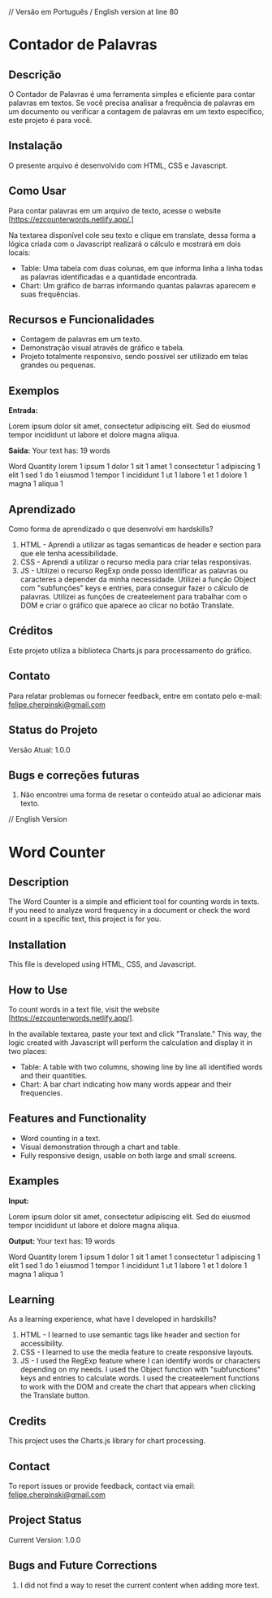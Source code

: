// Versão em Português / English version at line 80
# Contador de Palavras
## Descrição

O Contador de Palavras é uma ferramenta simples e eficiente para contar palavras em textos. Se você precisa analisar a frequência de palavras em um documento ou verificar a contagem de palavras em um texto específico, este projeto é para você.

## Instalação

O presente arquivo é desenvolvido com HTML, CSS e Javascript.

## Como Usar

Para contar palavras em um arquivo de texto, acesse o website [https://ezcounterwords.netlify.app/.]

Na textarea disponível cole seu texto e clique em translate, dessa forma a lógica criada com o Javascript realizará o cálculo e mostrará em dois locais:
* Table: Uma tabela com duas colunas, em que informa linha a linha todas as palavras identificadas e a quantidade encontrada.
* Chart: Um gráfico de barras informando quantas palavras aparecem e suas frequências.


## Recursos e Funcionalidades

- Contagem de palavras em um texto.
- Demonstração visual através de gráfico e tabela.
- Projeto totalmente responsivo, sendo possível ser utilizado em telas grandes ou pequenas.

## Exemplos

**Entrada:**

Lorem ipsum dolor sit amet, consectetur adipiscing elit. Sed do eiusmod tempor incididunt ut labore et dolore magna aliqua.

**Saída:**
Your text has:
19 words

Word	Quantity
lorem	1
ipsum	1
dolor	1
sit	1
amet	1
consectetur	1
adipiscing	1
elit	1
sed	1
do	1
eiusmod	1
tempor	1
incididunt	1
ut	1
labore	1
et	1
dolore	1
magna	1
aliqua	1

## Aprendizado

Como forma de aprendizado o que desenvolvi em hardskills?
1. HTML - Aprendi a utilizar as tagas semanticas de header e section para que ele tenha acessibilidade.
2. CSS - Aprendi a utilizar o recurso media para criar telas responsivas.
3. JS - Utilizei o recurso RegExp onde posso identificar as palavras ou caracteres a depender da minha necessidade. Utilizei a função Object com "subfunções" keys e entries, para conseguir fazer o cálculo de palavras. Utilizei as funções de createelement para trabalhar com o DOM e criar o gráfico que aparece ao clicar no botão Translate. 

## Créditos

Este projeto utiliza a biblioteca Charts.js para processamento do gráfico.

## Contato

Para relatar problemas ou fornecer feedback, entre em contato pelo e-mail: felipe.cherpinski@gmail.com

## Status do Projeto

Versão Atual: 1.0.0

## Bugs e correções futuras

1. Não encontrei uma forma de resetar o conteúdo atual ao adicionar mais texto.

// English Version

# Word Counter

## Description

The Word Counter is a simple and efficient tool for counting words in texts. If you need to analyze word frequency in a document or check the word count in a specific text, this project is for you.

## Installation

This file is developed using HTML, CSS, and Javascript.

## How to Use

To count words in a text file, visit the website [https://ezcounterwords.netlify.app/].

In the available textarea, paste your text and click "Translate." This way, the logic created with Javascript will perform the calculation and display it in two places:
* Table: A table with two columns, showing line by line all identified words and their quantities.
* Chart: A bar chart indicating how many words appear and their frequencies.

## Features and Functionality

- Word counting in a text.
- Visual demonstration through a chart and table.
- Fully responsive design, usable on both large and small screens.

## Examples

**Input:**

Lorem ipsum dolor sit amet, consectetur adipiscing elit. Sed do eiusmod tempor incididunt ut labore et dolore magna aliqua.

**Output:**
Your text has:
19 words

Word	Quantity
lorem	1
ipsum	1
dolor	1
sit	1
amet	1
consectetur	1
adipiscing	1
elit	1
sed	1
do	1
eiusmod	1
tempor	1
incididunt	1
ut	1
labore	1
et	1
dolore	1
magna	1
aliqua	1

## Learning

As a learning experience, what have I developed in hardskills?
1. HTML - I learned to use semantic tags like header and section for accessibility.
2. CSS - I learned to use the media feature to create responsive layouts.
3. JS - I used the RegExp feature where I can identify words or characters depending on my needs. I used the Object function with "subfunctions" keys and entries to calculate words. I used the createelement functions to work with the DOM and create the chart that appears when clicking the Translate button.

## Credits

This project uses the Charts.js library for chart processing.

## Contact

To report issues or provide feedback, contact via email: felipe.cherpinski@gmail.com

## Project Status

Current Version: 1.0.0

## Bugs and Future Corrections

1. I did not find a way to reset the current content when adding more text.

